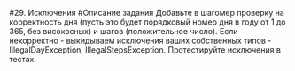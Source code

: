 #29. Исключения
#Описание задания
Добавьте в шагомер проверку на корректность дня (пусть это будет порядковый номер дня в году от 1 до 365, без високосных) и шагов (положительное число). Если некорректно - выкидываем исключения ваших собственных типов - IllegalDayException, IllegalStepsException. Протестируйте исключения в тестах.